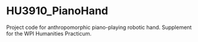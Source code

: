# HU3910_PianoHand
Project code for anthropomorphic piano-playing robotic hand. Supplement for the WPI Humanities Practicum.
